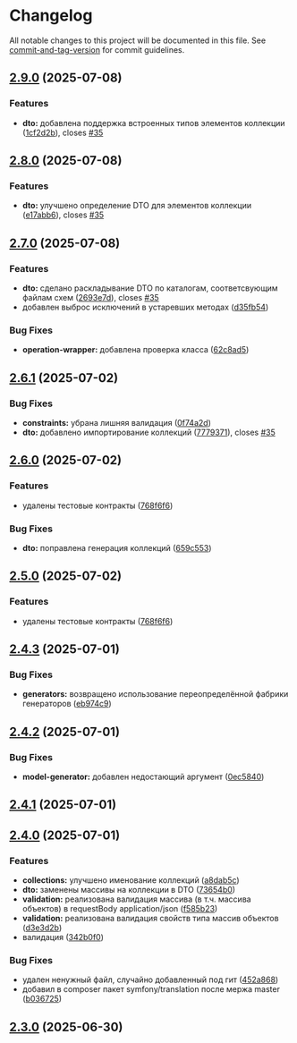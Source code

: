 # Changelog

All notable changes to this project will be documented in this file. See [commit-and-tag-version](https://github.com/absolute-version/commit-and-tag-version) for commit guidelines.

## [2.9.0](https://github.com/webpractik/bitrixapigen/compare/v2.8.0...v2.9.0) (2025-07-08)


### Features

* **dto:** добавлена поддержка встроенных типов элементов коллекции ([1cf2d2b](https://github.com/webpractik/bitrixapigen/commit/1cf2d2b496b3d95b157770df90281702b7c72d70)), closes [#35](https://github.com/webpractik/bitrixapigen/issues/35)

## [2.8.0](https://github.com/webpractik/bitrixapigen/compare/v2.7.0...v2.8.0) (2025-07-08)


### Features

* **dto:** улучшено определение DTO для элементов коллекции ([e17abb6](https://github.com/webpractik/bitrixapigen/commit/e17abb624e28f7bd8748697a79bc7075e15df40b)), closes [#35](https://github.com/webpractik/bitrixapigen/issues/35)

## [2.7.0](https://github.com/webpractik/bitrixapigen/compare/v2.6.1...v2.7.0) (2025-07-08)


### Features

* **dto:** сделано раскладывание DTO по каталогам, соответсвующим файлам схем ([2693e7d](https://github.com/webpractik/bitrixapigen/commit/2693e7d9610556e6d0c47effbfd1181231f6bc89)), closes [#35](https://github.com/webpractik/bitrixapigen/issues/35)
* добавлен выброс исключений в устаревших методах ([d35fb54](https://github.com/webpractik/bitrixapigen/commit/d35fb54c4f381de6f649a89421d8c6526a61e2bd))


### Bug Fixes

* **operation-wrapper:** добавлена проверка класса ([62c8ad5](https://github.com/webpractik/bitrixapigen/commit/62c8ad50c60cbf2e551fbba06b5629668d3cd5d9))

## [2.6.1](https://github.com/webpractik/bitrixapigen/compare/v2.6.0...v2.6.1) (2025-07-02)


### Bug Fixes

* **constraints:** убрана лишняя валидация ([0f74a2d](https://github.com/webpractik/bitrixapigen/commit/0f74a2d17675831e226cd55706894176877e4ac2))
* **dto:** добавлено импортирование коллекций ([7779371](https://github.com/webpractik/bitrixapigen/commit/7779371581b331ea15d5287e5869858a3d43ebe3)), closes [#35](https://github.com/webpractik/bitrixapigen/issues/35)

## [2.6.0](https://github.com/webpractik/bitrixapigen/compare/v2.4.3...v2.6.0) (2025-07-02)


### Features

* удалены тестовые контракты ([768f6f6](https://github.com/webpractik/bitrixapigen/commit/768f6f6330c9df4a37e7d938aa4ffe1bef53f2f1))


### Bug Fixes

* **dto:** поправлена генерация коллекций ([659c553](https://github.com/webpractik/bitrixapigen/commit/659c5530f04386373135ea589e923dfd725fb38f))

## [2.5.0](https://github.com/webpractik/bitrixapigen/compare/v2.4.3...v2.5.0) (2025-07-02)


### Features

* удалены тестовые контракты ([768f6f6](https://github.com/webpractik/bitrixapigen/commit/768f6f6330c9df4a37e7d938aa4ffe1bef53f2f1))

## [2.4.3](https://github.com/webpractik/bitrixapigen/compare/v2.4.2...v2.4.3) (2025-07-01)


### Bug Fixes

* **generators:** возвращено использование переопределённой фабрики генераторов ([eb974c9](https://github.com/webpractik/bitrixapigen/commit/eb974c9c64a4bf4e1d220cd6c7c153c2d61da22a))

## [2.4.2](https://github.com/webpractik/bitrixapigen/compare/v2.4.1...v2.4.2) (2025-07-01)


### Bug Fixes

* **model-generator:** добавлен недостающий аргумент ([0ec5840](https://github.com/webpractik/bitrixapigen/commit/0ec5840acbeea0690b3dac54aad0951be5a7e810))

## [2.4.1](https://github.com/webpractik/bitrixapigen/compare/v2.4.0...v2.4.1) (2025-07-01)

## [2.4.0](https://github.com/webpractik/bitrixapigen/compare/v2.3.0...v2.4.0) (2025-07-01)


### Features

* **collections:** улучшено именование коллекций ([a8dab5c](https://github.com/webpractik/bitrixapigen/commit/a8dab5ca4348e2afd2fea452567d3c246c7e45f6))
* **dto:** заменены массивы на коллекции в DTO ([73654b0](https://github.com/webpractik/bitrixapigen/commit/73654b07d87e7a0e4347728fdd17e5dfbe4eec58))
* **validation:** реализована валидация массива (в т.ч. массива объектов) в requestBody application/json ([f585b23](https://github.com/webpractik/bitrixapigen/commit/f585b234ede6fc7b4b7181f29d667421fd55bf4b))
* **validation:** реализована валидация свойств типа массив объектов ([d3e3d2b](https://github.com/webpractik/bitrixapigen/commit/d3e3d2bf8d7605d38f0006298523b26f8be93e9e))
* валидация ([342b0f0](https://github.com/webpractik/bitrixapigen/commit/342b0f0bc5c4b48c237f4fba663b7efb90b20dad))


### Bug Fixes

*  удален ненужный файл, случайно добавленный под гит ([452a868](https://github.com/webpractik/bitrixapigen/commit/452a86840e835b00ce8f93183aba755b7474f9e9))
* добавил в composer пакет symfony/translation после мержа master ([b036725](https://github.com/webpractik/bitrixapigen/commit/b0367255888e57bc761ce0090ebc1cea691b1239))

## [2.3.0](https://github.com/webpractik/bitrixapigen/compare/v2.1.1...v2.3.0) (2025-06-30)
